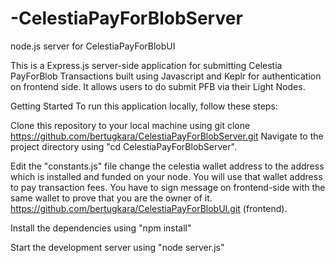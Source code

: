 # -CelestiaPayForBlobServer
node.js server for CelestiaPayForBlobUI

This is a Express.js server-side application for submitting Celestia PayForBlob Transactions built using Javascript and Keplr for authentication on frontend side. It allows users to do submit PFB via their Light Nodes.

Getting Started To run this application locally, follow these steps:

Clone this repository to your local machine using git clone https://github.com/bertugkara/CelestiaPayForBlobServer.git Navigate to the project directory using "cd CelestiaPayForBlobServer".

Edit the "constants.js" file change the celestia wallet address to the address which is installed and funded on your node. You will use that wallet address to pay transaction fees. You have to sign message on frontend-side with the same wallet to prove that you are the owner of it.
https://github.com/bertugkara/CelestiaPayForBlobUI.git (frontend).

Install the dependencies using "npm install"

Start the development server using "node server.js"
